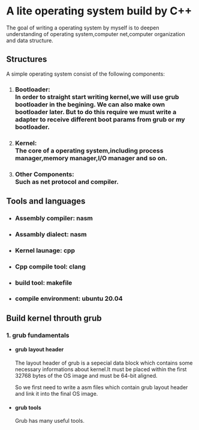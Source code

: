 # A lite operating system build by C++

The goal of writing a operating system by myself is to deepen understanding of operating system,computer net,computer organization and data structure.

## Structures
A simple operating system consist of the following components:

1. ### Bootloader: <br/> In order to straight start writing kernel,we will use grub bootloader in the begining. We can also make own bootloader later. But to do this require we must write a adapter to receive different boot params from grub or my bootloader.
2. ### Kernel: <br/>The core of a operating system,including process manager,memory manager,I/O manager and so on.
3. ### Other Components: <br/> Such as net protocol and compiler.

## Tools and languages

- ### Assembly compiler: nasm
- ### Assambly dialect: nasm
- ### Kernel launage: cpp
- ### Cpp compile tool: clang
- ### build tool: makefile
- ### compile environment: ubuntu 20.04


## Build kernel throuth grub
### 1. grub fundamentals
- #### grub layout header
    The layout header of grub is a sepecial data block which contains  some necessary informations about kernel.It must be placed within the first 32768 bytes of the OS image and must be 64-bit aligned. </br>

    So we first need to write a asm files which contain grub layout header and link it into the final OS image.
- #### grub tools
    Grub has many useful tools.


